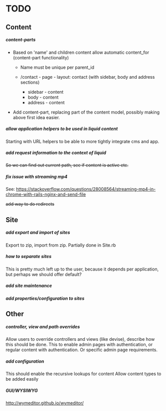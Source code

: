 # TODO

## Content 

##### content-parts

- Based on 'name' and children content allow automatic content_for (content-part functionality)
    - Name must be unique per parent_id
    
    - /contact - page - layout: contact (with sidebar, body and address sections)
        - sidebar - content
        - body - content
        - address - content 
        
- Add content-part, replacing part of the content model, possibly making above first idea easier.

##### allow application helpers to be used in liquid content

Starting with URL helpers to be able to more tightly integrate cms and app.

##### add request information to the context of liquid

~~So we can find out current path, see if content is active etc.~~

##### fix issue with streaming mp4
See: https://stackoverflow.com/questions/28008564/streaming-mp4-in-chrome-with-rails-nginx-and-send-file

~~add way to do redirects~~

## Site

##### add export and import of sites

Export to zip, import from zip.
Partially done in Site.rb

##### how to separate sites

This is pretty much left up to the user, because it depends per application, but perhaps we should offer default?

##### add site maintenance

##### add properties/configuration to sites

## Other

##### controller, view and path overrides

Allow users to override controllers and views (like devise), describe how this should be done.
This to enable admin pages with authentication, or regular content with authentication.
Or specific admin page requirements.

##### add configuration

This should enable the recursive lookups for content
Allow content types to be added easily

##### GUI/WYSIWYG

http://wymeditor.github.io/wymeditor/
